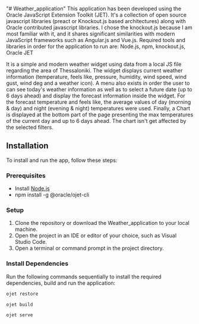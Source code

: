"# Weather_application" 
This application has been developed using the Oracle JavaScript Extension Toolkit (JET). It's a collection of open source javascript libraries (preact or Knockout.js based architectures) along with Oracle contributed javascript libraries. I chose the knockout.js because I am most familiar with it, and it shares significant similarities with modern JavaScript frameworks such as Angular.js and Vue.js. Required tools and libraries in order for the application to run are: 
Node.js, npm, knockout.js, Oracle JET

It is a simple and modern weather widget using data from a local JS file regarding the area of Thessaloniki. The widget displays current weather information (temperature, feels like, pressure, humidity, wind speed, wind gust, wind deg and a weather icon). A menu also exists in order the user to can see today's weather information as well as to select a future date (up to 6 days ahead) and display the forecast information inside the widget. For the forecast temperature and feels like, the average values of day (morning & day) and night (evening & night) temperatures were used. Finally, a Chart is displayed at the bottom part of the page presenting the max temperatures of the current day and up to 6 days ahead. The chart isn't get affected by the selected filters.

## Installation

To install and run the app, follow these steps:

### Prerequisites

- Install [Node.js](https://nodejs.org/)
- npm install -g @oracle/ojet-cli

### Setup

1. Clone the repository or download the Weather_application to your local machine.
2. Open the project in an IDE or editor of your choice, such as Visual Studio Code.
3. Open a terminal or command prompt in the project directory.

### Install Dependencies

Run the following commands sequentially to install the required dependencies, build and run the application:

```bash
ojet restore

ojet build

ojet serve
